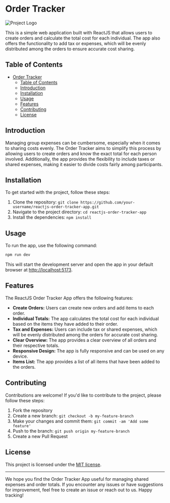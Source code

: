 # Order Tracker

![Project Logo](/public/favicon-152.png) 

This is a simple web application built with ReactJS that allows users to create orders and calculate the total cost for each individual. The app also offers the functionality to add tax or expenses, which will be evenly distributed among the orders to ensure accurate cost sharing.

## Table of Contents

- [Order Tracker](#order-tracker)
	- [Table of Contents](#table-of-contents)
	- [Introduction](#introduction)
	- [Installation](#installation)
	- [Usage](#usage)
	- [Features](#features)
	- [Contributing](#contributing)
	- [License](#license)

## Introduction

Managing group expenses can be cumbersome, especially when it comes to sharing costs evenly. The Order Tracker aims to simplify this process by allowing users to create orders and know the exact total for each person involved. Additionally, the app provides the flexibility to include taxes or shared expenses, making it easier to divide costs fairly among participants.

## Installation

To get started with the project, follow these steps:

1. Clone the repository: `git clone https://github.com/your-username/reactjs-order-tracker-app.git`
2. Navigate to the project directory: `cd reactjs-order-tracker-app`
3. Install the dependencies: `npm install`

## Usage

To run the app, use the following command:

```bash
npm run dev
```

This will start the development server and open the app in your default browser at [http://localhost:5173](http://localhost:5173).

## Features

The ReactJS Order Tracker App offers the following features:

- **Create Orders:** Users can create new orders and add items to each order.
- **Individual Totals:** The app calculates the total cost for each individual based on the items they have added to their order.
- **Tax and Expenses:** Users can include tax or shared expenses, which will be evenly distributed among the orders for accurate cost sharing.
- **Clear Overview:** The app provides a clear overview of all orders and their respective totals.
- **Responsive Design:** The app is fully responsive and can be used on any device.
- **Items List:** The app provides a list of all items that have been added to the orders.

## Contributing

Contributions are welcome! If you'd like to contribute to the project, please follow these steps:

1. Fork the repository
2. Create a new branch: `git checkout -b my-feature-branch`
3. Make your changes and commit them: `git commit -am 'Add some feature'`
4. Push to the branch: `git push origin my-feature-branch`
5. Create a new Pull Request

## License

This project is licensed under the [MIT license](https://opensource.org/licenses/MIT).

---

We hope you find the Order Tracker App useful for managing shared expenses and order totals. If you encounter any issues or have suggestions for improvement, feel free to create an issue or reach out to us. Happy tracking!
